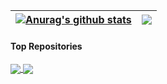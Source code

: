 | <a href="https://github.com/anuraghazra/github-readme-stats"><img align="center" src="https://github-readme-stats.vercel.app/api?username=june65&show_icons=true&include_all_commits=true&theme=buefy&hide_border=true" alt="Anurag's github stats" /></a> | <a href="https://github.com/anuraghazra/github-readme-stats"><img align="center" src="https://github-readme-stats.vercel.app/api/top-langs/?username=june65&exclude_repo=OS_PintOS_project,AR_unity,Image_Classification&theme=buefy&hide_border=true&langs_count=4" /></a> |
| ------------- | ------------- |

#### Top Repositories

<a href="https://github.com/june65/Computer_vision">
  <img align="center" src="https://github-readme-stats.vercel.app/api/pin/?username=june65&repo=Computer_vision&theme=buefy" />
</a>
<a href="https://github.com/june65/animalpose_study">
  <img align="center" src="https://github-readme-stats.vercel.app/api/pin/?username=june65&repo=animalpose_study&theme=buefy" />
</a>
